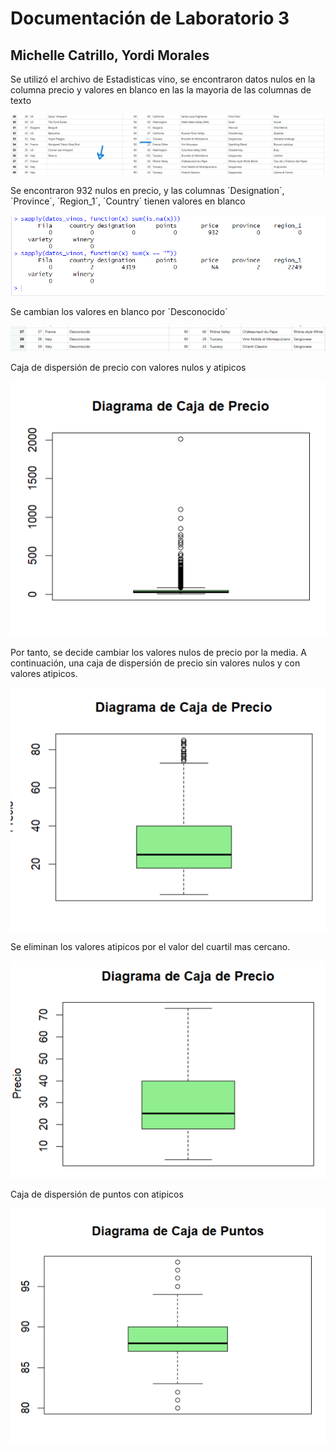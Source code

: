 # Documentación de Laboratorio 3 

## Michelle Catrillo, Yordi Morales 

Se utilizó el archivo de Estadisticas vino, se encontraron datos nulos en la columna precio y valores en blanco en las la mayoria de las columnas de texto 

![image](./Imagenes/Valores_Nulos.png "Valores nulos")

Se encontraron 932 nulos en precio, y las columnas ´Designation´, ´Province´, ´Region_1´, ´Country´ tienen valores en blanco

![image](./Imagenes/Cantidad_Nulos.png "Cantidad de nulos y en blanco")

Se cambian los valores en blanco por ´Desconocido´

![image](./Imagenes/Desconocido.png "Desconocido")

Caja de dispersión de precio con valores nulos y atipicos 

![image](./Imagenes/Precio_Nulos.png "Cantidad de nulos y atipicos")

Por tanto, se decide cambiar los valores nulos de precio por la media. A continuación, una caja de dispersión de precio sin valores nulos y con valores atipicos. 

![image](./Imagenes/Precio_Atipicos.png "Cantidad atipicos")

Se eliminan los valores atipicos por el valor del cuartil mas cercano. 

![image](./Imagenes/Precio_Corregido.png "Precio corregido")




Caja de dispersión de puntos con atipicos 

![image](./Imagenes/Puntos_Atipicos.png "Cantidad de nulos y en blanco")


